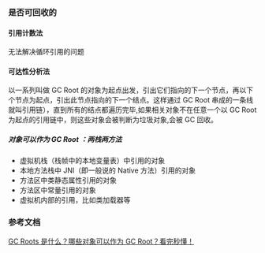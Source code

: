 ### 是否可回收的

####  引用计数法  

无法解决循环引用的问题

#### 可达性分析法

以一系列叫做  GC Root  的对象为起点出发，引出它们指向的下一个节点，再以下个节点为起点，引出此节点指向的下一个结点。这样通过 GC Root 串成的一条线就叫引用链），直到所有的结点都遍历完毕,如果相关对象不在任意一个以 GC Root 为起点的引用链中，则这些对象会被判断为垃圾对象,会被 GC 回收。

#####  对象可以作为 GC Root ：两栈两方法 

* 虚拟机栈（栈帧中的本地变量表）中引用的对象
* 本地方法栈中 JNI（即一般说的 Native 方法）引用的对象
* 方法区中类静态属性引用的对象
* 方法区中常量引用的对象
* 虚拟机内部的引用，比如类加载器等


### 参考文档

[GC Roots 是什么？哪些对象可以作为 GC Root？看完秒懂！](https://blog.csdn.net/weixin_38007185/article/details/108093716)
